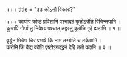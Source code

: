 +++
title = "३३ कोऽसौ विकारः?"

+++
कार्याय कोष्ठं प्रविशामि पश्चादहं कुतोऽत्रेति विचिन्तयामि ।  
कुत्रापि गोप्यं तु निवेश्य पश्चात् तद्वस्तु कुत्रेति गृहे ह्यटामि ॥ १ ॥

वृद्धेन मित्रेण चिरं प्रभाषे किं नाम तस्येति च तर्कयामि ।  
करोमि किं वैद्य वदेति पृष्टोऽगदद्धनं देहि ततो वदामि ॥ २ ॥
